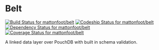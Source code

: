 Belt
====

[![Build Status for mattonfoot/belt](https://travis-ci.org/mattonfoot/belt.svg?branch=master)](https://travis-ci.org/mattonfoot/belt)
[![Codeship Status for mattonfoot/belt](https://www.codeship.io/projects/44147cf0-f9e7-0131-d9a6-263e5952f3ef/status)](https://www.codeship.io/projects/28960)
[![Dependency Status for mattonfoot/belt](https://david-dm.org/mattonfoot/belt.svg)](https://david-dm.org/mattonfoot/belt)
[![Coverage Status for mattonfoot/belt](https://img.shields.io/coveralls/mattonfoot/belt.svg)](https://coveralls.io/r/mattonfoot/belt?branch=master)

A linked data layer over PouchDB with built in schema validation.
